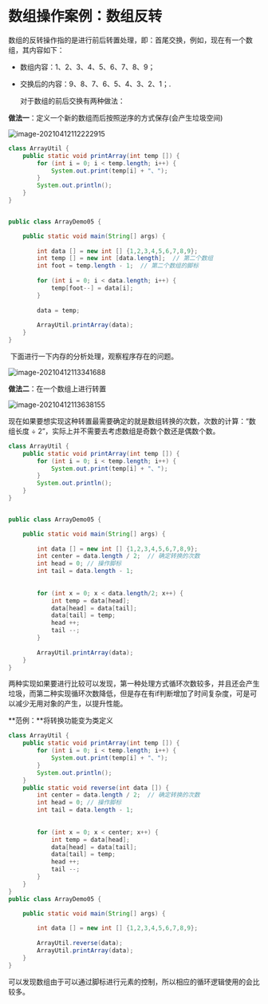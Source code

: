 # 数组操作案例：数组反转

​		数组的反转操作指的是进行前后转置处理，即：首尾交换，例如，现在有一个数组，其内容如下：

- 数组内容：1、2、3、4、5、6、7、8、9；

- 交换后的内容：9、8、7、6、5、4、3、2、1；.

  对于数组的前后交换有两种做法：

**做法一**：定义一个新的数组而后按照逆序的方式保存(会产生垃圾空间)

![image-20210412112222915](https://gitee.com/yu_chao_ping/typora/raw/master/images/image-20210412112222915.png)

```java
class ArrayUtil {
	public static void printArray(int temp []) {
		for (int i = 0; i < temp.length; i++) {
			System.out.print(temp[i] + "、");
		}
		System.out.println();
	}
}


public class ArrayDemo05 {

	public static void main(String[] args) {
		
		int data [] = new int [] {1,2,3,4,5,6,7,8,9};
		int temp [] = new int [data.length];  // 第二个数组
		int foot = temp.length - 1;  // 第二个数组的脚标
		
		for (int i = 0; i < data.length; i++) {
			temp[foot--] = data[i];	
		}
		
		data = temp;
		
		ArrayUtil.printArray(data);
	}
}

```

​		下面进行一下内存的分析处理，观察程序存在的问题。

![image-20210412113341688](https://gitee.com/yu_chao_ping/typora/raw/master/images/image-20210412113341688.png)

**做法二**：在一个数组上进行转置

![image-20210412113638155](https://gitee.com/yu_chao_ping/typora/raw/master/images/image-20210412113638155.png)

​		现在如果要想实现这种转置最需要确定的就是数组转换的次数，次数的计算：“数组长度 ÷ 2”，实际上并不需要去考虑数组是奇数个数还是偶数个数。

```java
class ArrayUtil {
	public static void printArray(int temp []) {
		for (int i = 0; i < temp.length; i++) {
			System.out.print(temp[i] + "、");
		}
		System.out.println();
	}
}


public class ArrayDemo05 {

	public static void main(String[] args) {
		
		int data [] = new int [] {1,2,3,4,5,6,7,8,9};
		int center = data.length / 2;  // 确定转换的次数
		int head = 0; // 操作脚标
		int tail = data.length - 1; 
		
		
		for (int x = 0; x < data.length/2; x++) {
			int temp = data[head];
			data[head] = data[tail];
			data[tail] = temp;
			head ++;
			tail --;
		}
		
		ArrayUtil.printArray(data);
	}
}

```

​		两种实现如果要进行比较可以发现，第一种处理方式循环次数较多，并且还会产生垃圾，而第二种实现循环次数降低，但是存在有if判断增加了时间复杂度，可是可以减少无用对象的产生，以提升性能。

**范例：**将转换功能变为类定义

```java
class ArrayUtil {
	public static void printArray(int temp []) {
		for (int i = 0; i < temp.length; i++) {
			System.out.print(temp[i] + "、");
		}
		System.out.println();
	}
	public static void reverse(int data []) {
		int center = data.length / 2;  // 确定转换的次数
		int head = 0; // 操作脚标
		int tail = data.length - 1; 
		
		
		for (int x = 0; x < center; x++) {
			int temp = data[head];
			data[head] = data[tail];
			data[tail] = temp;
			head ++;
			tail --;
		}
	}
}
public class ArrayDemo05 {

	public static void main(String[] args) {
		
		int data [] = new int [] {1,2,3,4,5,6,7,8,9};
		
		ArrayUtil.reverse(data);
		ArrayUtil.printArray(data);
	}
}

```

​		可以发现数组由于可以通过脚标进行元素的控制，所以相应的循环逻辑使用的会比较多。